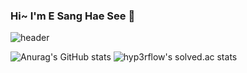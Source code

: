 ### Hi~ I'm E Sang Hae See 👋

![header](https://capsule-render.vercel.app/api?type=wave&color=auto&height=300&section=header&text=HeyEsangHaeSee!&fontSize=90)


<!--
**runnz121/runnz121** is a ✨ _special_ ✨ repository because its `README.md` (this file) appears on your GitHub profile.

Here are some ideas to get you started:

- 🔭 I’m currently working on ...
- 🌱 I’m currently learning ...
- 👯 I’m looking to collaborate on ...
- 🤔 I’m looking for help with ...
- 💬 Ask me about ...
- 📫 How to reach me: ...
- 😄 Pronouns: ...
- ⚡ Fun fact: ...
[![willianrod's wakatime stats](https://github-readme-stats.vercel.app/api/wakatime?username=runnz121)](https://github.com/anuraghazra/github-readme-stats)
[![Top Langs](https://github-readme-stats.vercel.app/api/top-langs/?username=runnz121&layout=compact)](https://github.com/anuraghazra/github-readme-stats)
![Anurag's GitHub stats](https://github-readme-stats.vercel.app/api?username=runnz121&show_icons=true)
[![willianrod's wakatime stats](https://github-readme-stats.vercel.app/api/wakatime?username=runnz121)](https://github.com/anuraghazra/github-readme-stats)

-->
![Anurag's GitHub stats](https://github-readme-stats.vercel.app/api?username=runnz121&show_icons=true&theme=dracula)
![hyp3rflow's solved.ac stats](https://github-readme-solvedac.hyp3rflow.vercel.app/api/?handle=hyperflow)






